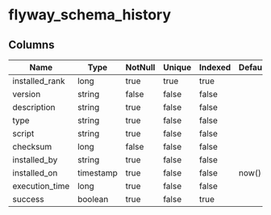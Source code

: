 <!-- Generated File -->
# flyway_schema_history

## Columns

| Name                         | Type               | NotNull| Unique | Indexed  | Default
|------------------------------|--------------------|--------|--------|----------|--------------------
| installed_rank               | long               | true   | true   | true     |
| version                      | string             | false  | false  | false    |
| description                  | string             | true   | false  | false    |
| type                         | string             | true   | false  | false    |
| script                       | string             | true   | false  | false    |
| checksum                     | long               | false  | false  | false    |
| installed_by                 | string             | true   | false  | false    |
| installed_on                 | timestamp          | true   | false  | false    | now()
| execution_time               | long               | true   | false  | false    |
| success                      | boolean            | true   | false  | true     |

